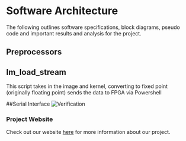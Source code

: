 # Software Architecture

The following outlines software specifications, block diagrams, pseudo code and important results and analysis for the project.


## Preprocessors

## Im_load_stream

This script takes in the image and kernel, converting to fixed point (originally floating point) sends the data to FPGA via Powershell


##Serial Interface
![Verification](https://i.imgur.com/TWgfZKo.png)&nbsp;

### Project Website
Check out our website [here][website] for more information about our project.

[website]: https://kierajcullen.github.io/-dcnn-.github.io/
